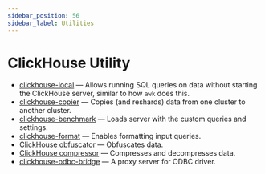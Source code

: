 ```yaml
---
sidebar_position: 56
sidebar_label: Utilities
---
```


# ClickHouse Utility 

-   [clickhouse-local](../../operations/utilities/clickhouse-local.md) — Allows running SQL queries on data without starting the ClickHouse server, similar to how `awk` does this.
-   [clickhouse-copier](../../operations/utilities/clickhouse-copier.md) — Copies (and reshards) data from one cluster to another cluster.
-   [clickhouse-benchmark](../../operations/utilities/clickhouse-benchmark.md) — Loads server with the custom queries and settings.
-   [clickhouse-format](../../operations/utilities/clickhouse-format.md) — Enables formatting input queries.
-   [ClickHouse obfuscator](../../operations/utilities/clickhouse-obfuscator.md) — Obfuscates data.
-   [ClickHouse compressor](../../operations/utilities/clickhouse-compressor.md) — Compresses and decompresses data.
-   [clickhouse-odbc-bridge](../../operations/utilities/odbc-bridge.md) — A proxy server for ODBC driver.

